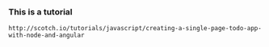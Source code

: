 ### This is a tutorial ###

`http://scotch.io/tutorials/javascript/creating-a-single-page-todo-app-with-node-and-angular`
